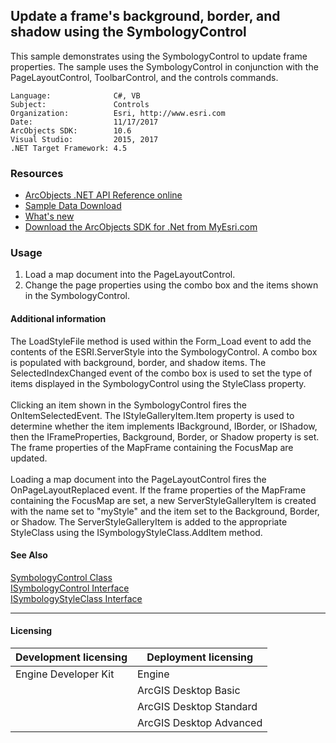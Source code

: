 ## Update a frame's background, border, and shadow using the SymbologyControl

  <div xmlns="http://www.w3.org/1999/xhtml" xmlns:my="http://schemas.microsoft.com/office/infopath/2003/myXSD/2006-02-10T23:25:53">This sample demonstrates using the SymbologyControl to update frame properties. The sample uses the SymbologyControl in conjunction with the PageLayoutControl, ToolbarControl, and the controls commands.</div>  


<!-- TODO: Fill this section below with metadata about this sample-->
```
Language:              C#, VB
Subject:               Controls
Organization:          Esri, http://www.esri.com
Date:                  11/17/2017
ArcObjects SDK:        10.6
Visual Studio:         2015, 2017
.NET Target Framework: 4.5
```

### Resources

* [ArcObjects .NET API Reference online](http://desktop.arcgis.com/en/arcobjects/latest/net/webframe.htm)  
* [Sample Data Download](../../releases)  
* [What's new](http://desktop.arcgis.com/en/arcobjects/latest/net/webframe.htm#05247c04-bfd9-4e36-ae09-bc6e833c3b14.htm)  
* [Download the ArcObjects SDK for .Net from MyEsri.com](https://my.esri.com/)  

### Usage
1. Load a map document into the PageLayoutControl.   
1. Change the page properties using the combo box and the items shown in the SymbologyControl.   





#### Additional information  
<div xmlns="http://www.w3.org/1999/xhtml" xmlns:my="http://schemas.microsoft.com/office/infopath/2003/myXSD/2006-02-10T23:25:53">The LoadStyleFile method is used within the Form_Load event to add the contents of the ESRI.ServerStyle into the SymbologyControl. A combo box is populated with background, border, and shadow items. The SelectedIndexChanged event of the combo box is used to set the type of items displayed in the SymbologyControl using the StyleClass property.</div>  
<div xmlns="http://www.w3.org/1999/xhtml" xmlns:my="http://schemas.microsoft.com/office/infopath/2003/myXSD/2006-02-10T23:25:53"> </div>  
<div xmlns="http://www.w3.org/1999/xhtml" xmlns:my="http://schemas.microsoft.com/office/infopath/2003/myXSD/2006-02-10T23:25:53">Clicking an item shown in the SymbologyControl fires the OnItemSelectedEvent. The IStyleGalleryItem.Item property is used to determine whether the item implements IBackground, IBorder, or IShadow, then the IFrameProperties, Background, Border, or Shadow property is set. The frame properties of the MapFrame containing the FocusMap are updated.</div>  
<div xmlns="http://www.w3.org/1999/xhtml" xmlns:my="http://schemas.microsoft.com/office/infopath/2003/myXSD/2006-02-10T23:25:53"> </div>  
<div xmlns="http://www.w3.org/1999/xhtml" xmlns:my="http://schemas.microsoft.com/office/infopath/2003/myXSD/2006-02-10T23:25:53">Loading a map document into the PageLayoutControl fires the OnPageLayoutReplaced event. If the frame properties of the MapFrame containing the FocusMap are set, a new ServerStyleGalleryItem is created with the name set to "myStyle" and the item set to the Background, Border, or Shadow. The ServerStyleGalleryItem is added to the appropriate StyleClass using the ISymbologyStyleClass.AddItem method.</div>  


#### See Also  
[SymbologyControl Class](http://desktop.arcgis.com/search/?q=SymbologyControl%20Class&p=0&language=en&product=arcobjects-sdk-dotnet&version=&n=15&collection=help)  
[ISymbologyControl Interface](http://desktop.arcgis.com/search/?q=ISymbologyControl%20Interface&p=0&language=en&product=arcobjects-sdk-dotnet&version=&n=15&collection=help)  
[ISymbologyStyleClass Interface](http://desktop.arcgis.com/search/?q=ISymbologyStyleClass%20Interface&p=0&language=en&product=arcobjects-sdk-dotnet&version=&n=15&collection=help)  


---------------------------------

#### Licensing  
| Development licensing | Deployment licensing | 
| ------------- | ------------- | 
| Engine Developer Kit | Engine |  
|  | ArcGIS Desktop Basic |  
|  | ArcGIS Desktop Standard |  
|  | ArcGIS Desktop Advanced |  


